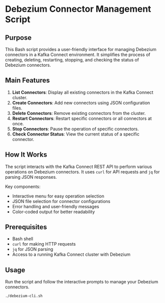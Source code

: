 # Debezium Connector Management Script

## Purpose

This Bash script provides a user-friendly interface for managing Debezium connectors in a Kafka Connect environment. It simplifies the process of creating, deleting, restarting, stopping, and checking the status of Debezium connectors.

## Main Features

1. **List Connectors**: Display all existing connectors in the Kafka Connect cluster.
2. **Create Connectors**: Add new connectors using JSON configuration files.
3. **Delete Connectors**: Remove existing connectors from the cluster.
4. **Restart Connectors**: Restart specific connectors or all connectors at once.
5. **Stop Connectors**: Pause the operation of specific connectors.
6. **Check Connector Status**: View the current status of a specific connector.

## How It Works

The script interacts with the Kafka Connect REST API to perform various operations on Debezium connectors. It uses `curl` for API requests and `jq` for parsing JSON responses.

Key components:
- Interactive menu for easy operation selection
- JSON file selection for connector configurations
- Error handling and user-friendly messages
- Color-coded output for better readability

## Prerequisites

- Bash shell
- `curl` for making HTTP requests
- `jq` for JSON parsing
- Access to a running Kafka Connect cluster with Debezium

## Usage

Run the script and follow the interactive prompts to manage your Debezium connectors.

```bash
./debezium-cli.sh